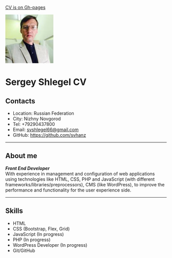 <!--HEADER-->
[CV is on Gh-pages](https://svhanz.github.io/rsschool-cv/cv)

![foto](foto.jpg)
# Sergey Shlegel CV 
<!--CONTACTS-->
## Contacts
* Location: Russian Federation
* City: Nizhny Novgorod
* Tel: +79290437800
* Email: svshlegel66@gmail.com
* GitHub: https://github.com/svhanz
***
<!--DESCRIPTION--> 
## About me
***Front End Developer***  
With experience in management and configuration of web applications using technologies like HTML, CSS, PHP and JavaScript (with different frameworks/libraries/preprocessors), CMS (like WordPress),  to improve the performance and functionality for the user experience side.  
***
## Skills
* HTML
* CSS (Bootstrap, Flex, Grid)
* JavaScript (In progress)
* PHP (In progress)
* WordPress Developer (In progress)
* Git/GitHub

